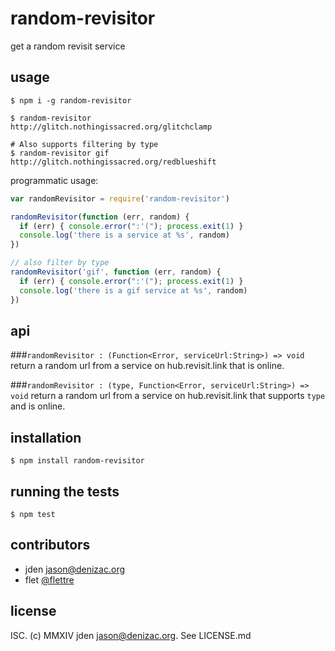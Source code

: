 # random-revisitor
get a random revisit service

## usage
```shell
$ npm i -g random-revisitor

$ random-revisitor
http://glitch.nothingissacred.org/glitchclamp

# Also supports filtering by type
$ random-revisitor gif
http://glitch.nothingissacred.org/redblueshift
```


programmatic usage:
```js
var randomRevisitor = require('random-revisitor')

randomRevisitor(function (err, random) {
  if (err) { console.error(":'("); process.exit(1) }
  console.log('there is a service at %s', random)
})

// also filter by type
randomRevisitor('gif', function (err, random) {
  if (err) { console.error(":'("); process.exit(1) }
  console.log('there is a gif service at %s', random)
})

```

## api
###`randomRevisitor : (Function<Error, serviceUrl:String>) => void`
return a random url from a service on hub.revisit.link that is online.

###`randomRevisitor : (type, Function<Error, serviceUrl:String>) => void`
return a random url from a service on hub.revisit.link that supports `type` and is online.

## installation

    $ npm install random-revisitor


## running the tests

```shell
$ npm test
```

## contributors

- jden <jason@denizac.org>
- flet [@flettre](http://twitter.com/flettre)

## license

ISC. (c) MMXIV jden <jason@denizac.org>. See LICENSE.md
